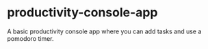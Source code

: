 # productivity-console-app
A basic productivity console app where you can add tasks and use a pomodoro timer.
